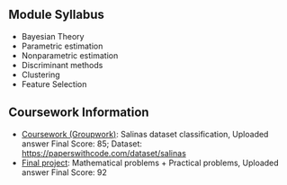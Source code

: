 ## Module Syllabus

- Bayesian Theory
- Parametric estimation
- Nonparametric estimation
- Discriminant methods
- Clustering
- Feature Selection





## Coursework Information
- [Coursework (Groupwork)](): Salinas dataset  classification, Uploaded answer Final Score: 85;
Dataset: https://paperswithcode.com/dataset/salinas
- [Final project]():  Mathematical problems +  Practical problems, Uploaded answer Final Score: 92
